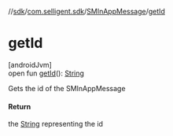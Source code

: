 //[sdk](../../../index.md)/[com.selligent.sdk](../index.md)/[SMInAppMessage](index.md)/[getId](get-id.md)

# getId

[androidJvm]\
open fun [getId](get-id.md)(): [String](https://developer.android.com/reference/kotlin/java/lang/String.html)

Gets the id of the SMInAppMessage

#### Return

the [String](https://developer.android.com/reference/kotlin/java/lang/String.html) representing the id
